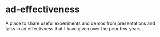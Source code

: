 # ad-effectiveness
A place to share useful experiments and demos from presentations and talks in ad effectivness that I have given over the prior few years...
